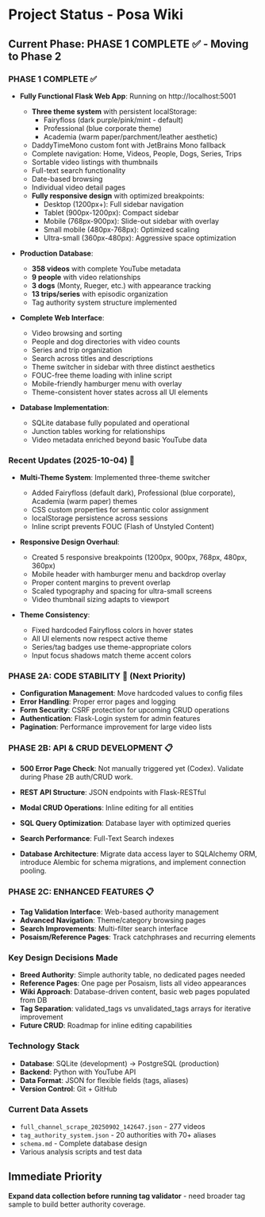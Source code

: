# Project Status - Posa Wiki

## Current Phase: PHASE 1 COMPLETE ✅ - Moving to Phase 2

### PHASE 1 COMPLETE ✅
- **Fully Functional Flask Web App**: Running on http://localhost:5001
  - **Three theme system** with persistent localStorage:
    - Fairyfloss (dark purple/pink/mint - default)
    - Professional (blue corporate theme)
    - Academia (warm paper/parchment/leather aesthetic)
  - DaddyTimeMono custom font with JetBrains Mono fallback
  - Complete navigation: Home, Videos, People, Dogs, Series, Trips
  - Sortable video listings with thumbnails
  - Full-text search functionality
  - Date-based browsing
  - Individual video detail pages
  - **Fully responsive design** with optimized breakpoints:
    - Desktop (1200px+): Full sidebar navigation
    - Tablet (900px-1200px): Compact sidebar
    - Mobile (768px-900px): Slide-out sidebar with overlay
    - Small mobile (480px-768px): Optimized scaling
    - Ultra-small (360px-480px): Aggressive space optimization

- **Production Database**: 
  - **358 videos** with complete YouTube metadata
  - **9 people** with video relationships
  - **3 dogs** (Monty, Rueger, etc.) with appearance tracking
  - **13 trips/series** with episodic organization
  - Tag authority system structure implemented

- **Complete Web Interface**:
  - Video browsing and sorting
  - People and dog directories with video counts
  - Series and trip organization
  - Search across titles and descriptions
  - Theme switcher in sidebar with three distinct aesthetics
  - FOUC-free theme loading with inline script
  - Mobile-friendly hamburger menu with overlay
  - Theme-consistent hover states across all UI elements

- **Database Implementation**:
  - SQLite database fully populated and operational
  - Junction tables working for relationships
  - Video metadata enriched beyond basic YouTube data

### Recent Updates (2025-10-04) 🎨
- **Multi-Theme System**: Implemented three-theme switcher
  - Added Fairyfloss (default dark), Professional (blue corporate), Academia (warm paper) themes
  - CSS custom properties for semantic color assignment
  - localStorage persistence across sessions
  - Inline script prevents FOUC (Flash of Unstyled Content)

- **Responsive Design Overhaul**:
  - Created 5 responsive breakpoints (1200px, 900px, 768px, 480px, 360px)
  - Mobile header with hamburger menu and backdrop overlay
  - Proper content margins to prevent overlap
  - Scaled typography and spacing for ultra-small screens
  - Video thumbnail sizing adapts to viewport

- **Theme Consistency**:
  - Fixed hardcoded Fairyfloss colors in hover states
  - All UI elements now respect active theme
  - Series/tag badges use theme-appropriate colors
  - Input focus shadows match theme accent colors

### PHASE 2A: CODE STABILITY 🚧 (Next Priority)
- **Configuration Management**: Move hardcoded values to config files
- **Error Handling**: Proper error pages and logging
- **Form Security**: CSRF protection for upcoming CRUD operations
- **Authentication**: Flask-Login system for admin features
- **Pagination**: Performance improvement for large video lists

### PHASE 2B: API & CRUD DEVELOPMENT 📋
- **500 Error Page Check**: Not manually triggered yet (Codex). Validate during Phase 2B auth/CRUD work.

- **REST API Structure**: JSON endpoints with Flask-RESTful
- **Modal CRUD Operations**: Inline editing for all entities
- **SQL Query Optimization**: Database layer with optimized queries
- **Search Performance**: Full-Text Search indexes
- **Database Architecture**: Migrate data access layer to SQLAlchemy ORM, introduce Alembic for schema migrations, and implement connection pooling.

### PHASE 2C: ENHANCED FEATURES 📋  
- **Tag Validation Interface**: Web-based authority management
- **Advanced Navigation**: Theme/category browsing pages
- **Search Improvements**: Multi-filter search interface
- **Posaism/Reference Pages**: Track catchphrases and recurring elements

### Key Design Decisions Made
- **Breed Authority**: Simple authority table, no dedicated pages needed
- **Reference Pages**: One page per Posaism, lists all video appearances  
- **Wiki Approach**: Database-driven content, basic web pages populated from DB
- **Tag Separation**: validated_tags vs unvalidated_tags arrays for iterative improvement
- **Future CRUD**: Roadmap for inline editing capabilities

### Technology Stack
- **Database**: SQLite (development) → PostgreSQL (production)
- **Backend**: Python with YouTube API
- **Data Format**: JSON for flexible fields (tags, aliases)
- **Version Control**: Git + GitHub

### Current Data Assets
- `full_channel_scrape_20250902_142647.json` - 277 videos
- `tag_authority_system.json` - 20 authorities with 70+ aliases
- `schema.md` - Complete database design
- Various analysis scripts and test data

## Immediate Priority
**Expand data collection before running tag validator** - need broader tag sample to build better authority coverage.